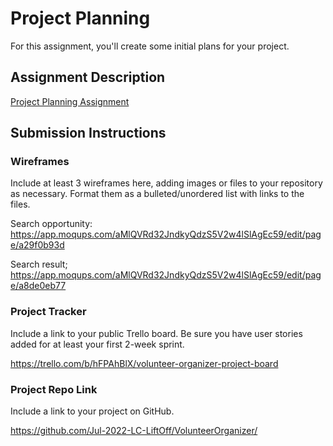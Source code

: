 # Project Planning
For this assignment, you'll create some initial plans for your project.

## Assignment Description
[Project Planning Assignment](https://education.launchcode.org/liftoff/modules/assignments/project-planning)

## Submission Instructions

### Wireframes

Include at least 3 wireframes here, adding images or files to your repository as necessary. Format them as a bulleted/unordered list with links to the files.

Search opportunity:
https://app.moqups.com/aMlQVRd32JndkyQdzS5V2w4lSlAgEc59/edit/page/a29f0b93d

Search result;
https://app.moqups.com/aMlQVRd32JndkyQdzS5V2w4lSlAgEc59/edit/page/a8de0eb77

### Project Tracker

Include a link to your public Trello board. Be sure you have user stories added for at least your first 2-week sprint.

https://trello.com/b/hFPAhBlX/volunteer-organizer-project-board

### Project Repo Link

Include a link to your project on GitHub.

https://github.com/Jul-2022-LC-LiftOff/VolunteerOrganizer/
